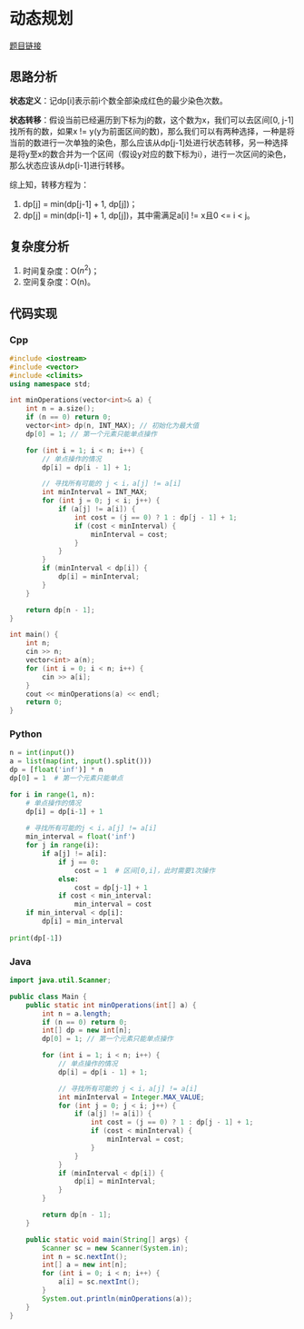 # 动态规划
[题目链接](https://kamacoder.com/problempage.php?pid=1295)
## 思路分析
**状态定义**：记dp[i]表示前i个数全部染成红色的最少染色次数。

**状态转移**：假设当前已经遍历到下标为j的数，这个数为x，我们可以去区间[0, j-1]找所有的数，如果x != y(y为前面区间的数)，那么我们可以有两种选择，一种是将当前的数进行一次单独的染色，那么应该从dp[j-1]处进行状态转移，另一种选择是将y至x的数合并为一个区间（假设y对应的数下标为i），进行一次区间的染色，那么状态应该从dp[i-1]进行转移。

综上知，转移方程为：
1. dp[j] = min(dp[j-1] + 1, dp[j])；
2. dp[j] = min(dp[i-1] + 1, dp[j])，其中需满足a[i] != x且0 <= i < j。
## 复杂度分析
1. 时间复杂度：O($n^2$)；
2. 空间复杂度：O(n)。
## 代码实现
### Cpp
``` cpp
#include <iostream>
#include <vector>
#include <climits>
using namespace std;

int minOperations(vector<int>& a) {
    int n = a.size();
    if (n == 0) return 0;
    vector<int> dp(n, INT_MAX); // 初始化为最大值
    dp[0] = 1; // 第一个元素只能单点操作

    for (int i = 1; i < n; i++) {
        // 单点操作的情况
        dp[i] = dp[i - 1] + 1;

        // 寻找所有可能的 j < i，a[j] != a[i]
        int minInterval = INT_MAX;
        for (int j = 0; j < i; j++) {
            if (a[j] != a[i]) {
                int cost = (j == 0) ? 1 : dp[j - 1] + 1;
                if (cost < minInterval) {
                    minInterval = cost;
                }
            }
        }
        if (minInterval < dp[i]) {
            dp[i] = minInterval;
        }
    }

    return dp[n - 1];
}

int main() {
    int n;
    cin >> n;
    vector<int> a(n);
    for (int i = 0; i < n; i++) {
        cin >> a[i];
    }
    cout << minOperations(a) << endl;
    return 0;
}
```
### Python
``` python
n = int(input())
a = list(map(int, input().split()))
dp = [float('inf')] * n
dp[0] = 1  # 第一个元素只能单点

for i in range(1, n):
    # 单点操作的情况
    dp[i] = dp[i-1] + 1
    
    # 寻找所有可能的j < i，a[j] != a[i]
    min_interval = float('inf')
    for j in range(i):
        if a[j] != a[i]:
            if j == 0:
                cost = 1  # 区间[0,i]，此时需要1次操作
            else:
                cost = dp[j-1] + 1
            if cost < min_interval:
                min_interval = cost
    if min_interval < dp[i]:
        dp[i] = min_interval
    
print(dp[-1])
```
### Java
``` java
import java.util.Scanner;

public class Main {
    public static int minOperations(int[] a) {
        int n = a.length;
        if (n == 0) return 0;
        int[] dp = new int[n];
        dp[0] = 1; // 第一个元素只能单点操作

        for (int i = 1; i < n; i++) {
            // 单点操作的情况
            dp[i] = dp[i - 1] + 1;

            // 寻找所有可能的 j < i，a[j] != a[i]
            int minInterval = Integer.MAX_VALUE;
            for (int j = 0; j < i; j++) {
                if (a[j] != a[i]) {
                    int cost = (j == 0) ? 1 : dp[j - 1] + 1;
                    if (cost < minInterval) {
                        minInterval = cost;
                    }
                }
            }
            if (minInterval < dp[i]) {
                dp[i] = minInterval;
            }
        }

        return dp[n - 1];
    }

    public static void main(String[] args) {
        Scanner sc = new Scanner(System.in);
        int n = sc.nextInt();
        int[] a = new int[n];
        for (int i = 0; i < n; i++) {
            a[i] = sc.nextInt();
        }
        System.out.println(minOperations(a));
    }
}
```
